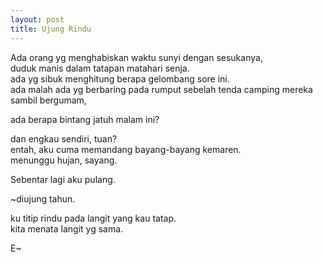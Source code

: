 ```yaml
---
layout: post
title: Ujung Rindu
---
```


Ada orang yg menghabiskan waktu sunyi dengan sesukanya,  
duduk manis dalam tatapan matahari senja.  
ada yg sibuk menghitung berapa gelombang sore ini.  
ada malah ada yg berbaring pada rumput sebelah tenda camping mereka sambil bergumam,

ada berapa bintang jatuh malam ini?

dan engkau sendiri, tuan?  
entah, aku cuma memandang bayang-bayang kemaren.  
menunggu hujan, sayang.

Sebentar lagi aku pulang.

~diujung tahun.

ku titip rindu pada langit yang kau tatap.  
kita menata langit yg sama.

E~
